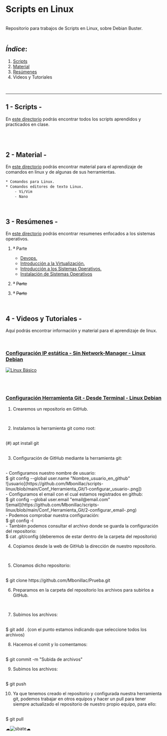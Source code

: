# Scripts en Linux

<br>
Repositorio para trabajos de Scripts en Linux, sobre Debian Buster.
<br>
<br>

## *Índice*:

1. [Scripts](https://github.com/Mbonillac/scripts-linux/tree/main/Scripts)
2. [Material](https://github.com/Mbonillac/scripts-linux/tree/main/Material)
3. [Resúmenes](https://github.com/Mbonillac/scripts-linux/tree/main/Resumenes)
4. Videos y Tutoriales
       
<br>

---

## 1 - Scripts -

En [este directorio](https://github.com/Mbonillac/scripts-linux/tree/main/Scripts) podrás encontrar todos los scripts aprendidos y practicados en clase.

<br>
<br>

## 2 - Material -

En [este directorio](https://github.com/Mbonillac/scripts-linux/tree/main/Material) podrás encontrar material para el aprendizaje de comandos en linux y de algunas de sus herramientas.

    * Comandos para Linux. 
    * Comandos editores de texto Linux.
        - Vi/Vim
        - Nano

<br>

## 3 - Resúmenes -

 En [este directorio](https://github.com/Mbonillac/scripts-linux/tree/main/Resumenes) podrás encontrar resumenes enfocados a los sistemas operativos.

1. ª Parte
    - [Devops.](https://github.com/Mbonillac/scripts-linux/blob/main/Resumenes/DEVOPS.pdf)
    - [Introducción a la Virtualización.](https://github.com/Mbonillac/scripts-linux/blob/main/Resumenes/Introducci%C3%B3n%20a%20la%20Virtualizaci%C3%B3n.pdf)
    - [Introducción a los Sistemas Operativos.](https://github.com/Mbonillac/scripts-linux/blob/main/Resumenes/Introducci%C3%B3n%20a%20los%20Sistemas%20Operativos.pdf)
    - [Instalación de Sistemas Operativos](https://github.com/Mbonillac/scripts-linux/blob/main/Resumenes/Instalaci%C3%B3n%20de%20Sistemas%20Operativos.pdf)
   
    
    

2. ª ~~Parte~~
3. ª ~~Parte~~



        

 <br>
 

## 4 - Videos y Tutoriales -

Aquí podrás encontrar información y material para el aprendizaje de linux.

<br>

### [Configuración IP estática - Sin Network-Manager - Linux Debian](https://youtu.be/rSYQQUSg2z0)

[![Linux Básico](https://sinergiaformacion.es/wp-content/uploads/2014/10/linux-basico1.jpg)](https://youtu.be/rSYQQUSg2z0)

<br>

<br>

### [Configuración Herramienta Git - Desde Terminal - Linux Debian](https://github.com/Mbonillac/scripts-linux/tree/main/Conf_Herramientas_Git)

1. Crearemos un repositorio en GitHub.
<br>

2. Instalamos la herramienta git como root:
<br>
(#) apt install git
<br>

<br>

3. Configuración de GitHub mediante la herramienta git:
<br>
- Configuramos nuestro nombre de usuario:
<br>
$ git config --global user.name "Nombre_usuario_en_github"
<br>
![usuario](https://github.com/Mbonillac/scripts-linux/blob/main/Conf_Herramienta_Git/1-configurar_usuario-.png])
<br>
- Configuramos el email con el cual estamos registrados en github:
<br>
$ git config --global user.email "email@email.com"
<br>
![email](https://github.com/Mbonillac/scripts-linux/blob/main/Conf_Herramienta_Git/2-configurar_email-.png)
<br>
- Podemos comprobar nuestra configuración:
<br>
$ git config -l
<br>
- También podemos consultar el archivo donde se guarda la configuración del repositorio:
<br>
$ cat .git/config (deberemos de estar dentro de la carpeta del repositorio)
<br>

4. Copiamos desde la web de GitHub la dirección de nuestro repositorio.
<br>

5. Clonamos dicho repositorio:
<br>
$ git  clone https://github.com/Mbonillac/Prueba.git
<br>

6. Preparamos en la carpeta del repositorio los archivos para subirlos a GitHub.
<br>

7. Subimos los archivos:
<br>
$ git add . (con el punto estamos indicando que seleccione todos los archivos)
<br>

8. Hacemos el comit y lo comentamos:
<br>
$ git commit -m "Subida de archivos"
<br>

9. Subimos los archivos:
<br>
$ git push
<br>

10. Ya que tenemos creado el repositorio y configurada nuestra herramienta git, podemos trabajar en otros equipos y hacer un pull para tener siempre actualizado el repositorio de nuestro propio equipo, para ello:
<br>
$ git pull




<br>



☁![sbate](https://lh3.googleusercontent.com/proxy/HDmlpB-27x04831Ut4IZppeMJiKtYuO85eWWwyXBfIgBE5KhyBIK9aX5Pduyamt46W-GReSQUIss1GExt8bfGaN2BdRVta9MigH199owTcKlriYUN0Ah4f-R9HQu)☁ 